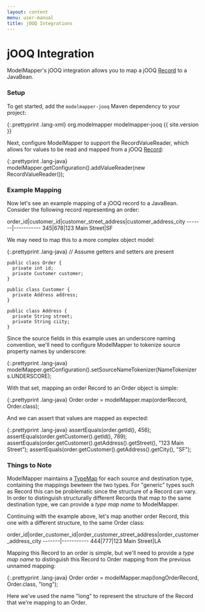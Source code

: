 ```yaml
---
layout: content
menu: user-manual
title: jOOQ Integrations
---
```


# jOOQ Integration

ModelMapper's jOOQ integration allows you to map a jOOQ [Record](http://www.jooq.org/javadoc/latest/org/jooq/Record.html) to a JavaBean. 

### Setup

To get started, add the `modelmapper-jooq` Maven dependency to your project:

{:.prettyprint .lang-xml}
	<dependency>
	  <groupId>org.modelmapper</groupId>
	  <artifactId>modelmapper-jooq</artifactId>
	  <version>{{ site.version }}</version>
	</dependency>

Next, configure ModelMapper to support the RecordValueReader, which allows for values to be read and mapped from a jOOQ [Record](http://www.jooq.org/javadoc/latest/org/jooq/Record.html):

{:.prettyprint .lang-java}
    modelMapper.getConfiguration().addValueReader(new RecordValueReader());

### Example Mapping

Now let's see an example mapping of a jOOQ record to a JavaBean. Consider the following record representing an order:

order_id|customer_id|customer_street_address|customer_address_city
-------|-----------
345|678|123 Main Street|SF

We may need to map this to a more complex object model:

{:.prettyprint .lang-java}
	// Assume getters and setters are present

    public class Order {
      private int id;
      private Customer customer;
    }

    public class Customer {
	  private Address address;
    }

    public class Address {
      private String street;
	  private String ciity;
    }

Since the source fields in this example uses an underscore naming convention, we'll need to configure ModelMapper to tokenize source property names by underscore:

{:.prettyprint .lang-java}
    modelMapper.getConfiguration().setSourceNameTokenizer(NameTokenizers.UNDERSCORE);

With that set, mapping an order Record to an Order object is simple:

{:.prettyprint .lang-java}
	Order order = modelMapper.map(orderRecord, Order.class);
	
And we can assert that values are mapped as expected:

{:.prettyprint .lang-java}
    assertEquals(order.getId(), 456);
    assertEquals(order.getCustomer().getId(), 789);
    assertEquals(order.getCustomer().getAddress().getStreet(), "123 Main Street");
    assertEquals(order.getCustomer().getAddress().getCity(), "SF");
    
### Things to Note

ModelMapper maintains a [TypeMap](http://modelmapper.org/javadoc/org/modelmapper/TypeMap.html) for each source and destination type, containing the mappings bewteen the two types. For "generic" types such as Record this can be problematic since the structure of a Record can vary. In order to distinguish structurally different Records that map to the same destination type, we can provide a _type map name_ to ModelMapper.

Continuing with the example above, let's map another order Record, this one with a different structure, to the same Order class:

order_id|order_customer_id|order_customer_street_address|order_customer_address_city
-------|-----------
444|777|123 Main Street|LA
    
Mapping this Record to an order is simple, but we'll need to provide a _type map name_ to distinguish this Record to Order mapping from the previous unnamed mapping:

{:.prettyprint .lang-java}
	Order order = modelMapper.map(longOrderRecord, Order.class, "long");
	
Here we've used the name "long" to represent the structure of the Record that we're mapping to an Order.